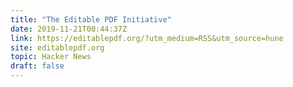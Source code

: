```yaml
---
title: "The Editable PDF Initiative"
date: 2019-11-21T00:44:37Z
link: https://editablepdf.org/?utm_medium=RSS&utm_source=hune
site: editablepdf.org
topic: Hacker News
draft: false
---
```

